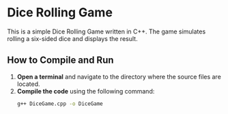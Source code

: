 # Dice Rolling Game

This is a simple Dice Rolling Game written in C++. The game simulates rolling a six-sided dice and displays the result.

## How to Compile and Run

1. **Open a terminal** and navigate to the directory where the source files are located.
2. **Compile the code** using the following command:
   ```bash
   g++ DiceGame.cpp -o DiceGame